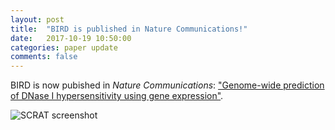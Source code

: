 ```yaml
---
layout: post
title:  "BIRD is published in Nature Communications!"
date:   2017-10-19 10:50:00
categories: paper update
comments: false
---
```

BIRD is now pubished in *Nature Communications*: ["Genome-wide prediction of DNase I hypersensitivity using gene expression"](https://www.nature.com/articles/s41467-017-01188-x).

![](http://weiqiangzhou.com/images/scrat_screenshot.png "SCRAT screenshot")
